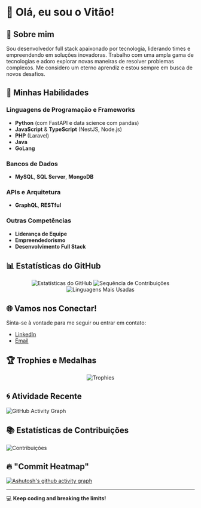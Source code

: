# 👋 Olá, eu sou o Vitão! 

## 🚀 Sobre mim
Sou desenvolvedor full stack apaixonado por tecnologia, liderando times e empreendendo em soluções inovadoras. Trabalho com uma ampla gama de tecnologias e adoro explorar novas maneiras de resolver problemas complexos. Me considero um eterno aprendiz e estou sempre em busca de novos desafios.

## 🌟 Minhas Habilidades

### Linguagens de Programação e Frameworks
- **Python** (com FastAPI e data science com pandas)
- **JavaScript** & **TypeScript** (NestJS, Node.js)
- **PHP** (Laravel)
- **Java**
- **GoLang**

### Bancos de Dados
- **MySQL**, **SQL Server**, **MongoDB**

### APIs e Arquitetura
- **GraphQL**, **RESTful**

### Outras Competências
- **Liderança de Equipe**
- **Empreendedorismo**
- **Desenvolvimento Full Stack**

## 📊 Estatísticas do GitHub
<div align="center">
  <img src="https://github-readme-stats.vercel.app/api?vitorgdev&show_icons=true&theme=tokyonight" alt="Estatísticas do GitHub"/>
  <img src="https://github-readme-streak-stats.herokuapp.com/vitorgdev&theme=tokyonight" alt="Sequência de Contribuições"/>
  <img src="https://github-readme-stats.vercel.app/api/top-langs/vitorgdev&layout=compact&theme=tokyonight" alt="Linguagens Mais Usadas"/>
</div>

## 🌐 Vamos nos Conectar!
Sinta-se à vontade para me seguir ou entrar em contato:
- [LinkedIn](https://www.linkedin.com/in/seu-usuario)
- [Email](mailto:seuemail@exemplo.com)

## 🏆 Trophies e Medalhas
<div align="center">
  <img src="https://github-profile-trophy.vercel.app/vitorgdev&theme=onestar&margin-w=15" alt="Trophies"/>
</div>

## 🌀 Atividade Recente
![GitHub Activity Graph](https://github-readme-activity-graph.vercel.app/graph?username=vitorgdev&bg_color=0f2d3d&color=1cadfb&line=1cadfb&point=1cadfb&area=true&hide_border=true)

## 📚 Estatísticas de Contribuições
![Contribuições](https://github-contribution-stats.vercel.app/api/?vitorgdev)

## 🔥 "Commit Heatmap"
[![Ashutosh's github activity graph](https://github-readme-activity-graph.vercel.app/graph?vitorgdev&theme=react-dark&hide_border=true)](https://github.com/ashutosh00710/github-readme-activity-graph)

---
💻 **Keep coding and breaking the limits!**
